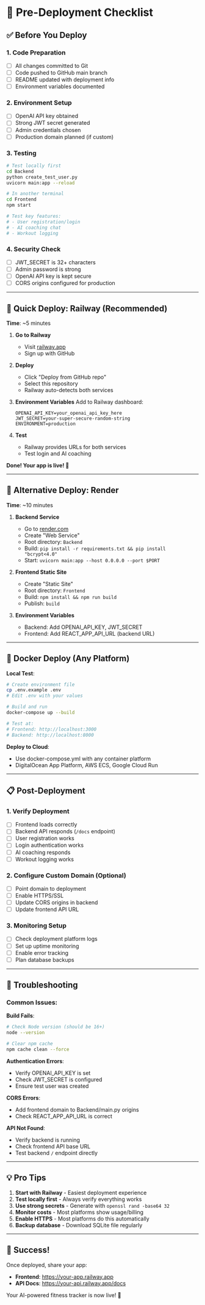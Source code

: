 # 🚀 Pre-Deployment Checklist

## ✅ Before You Deploy

### 1. Code Preparation
- [ ] All changes committed to Git
- [ ] Code pushed to GitHub main branch
- [ ] README updated with deployment info
- [ ] Environment variables documented

### 2. Environment Setup
- [ ] OpenAI API key obtained
- [ ] Strong JWT secret generated
- [ ] Admin credentials chosen
- [ ] Production domain planned (if custom)

### 3. Testing
```bash
# Test locally first
cd Backend
python create_test_user.py
uvicorn main:app --reload

# In another terminal
cd Frontend  
npm start

# Test key features:
# - User registration/login
# - AI coaching chat
# - Workout logging
```

### 4. Security Check
- [ ] JWT_SECRET is 32+ characters
- [ ] Admin password is strong
- [ ] OpenAI API key is kept secure
- [ ] CORS origins configured for production

---

## 🎯 Quick Deploy: Railway (Recommended)

**Time**: ~5 minutes

1. **Go to Railway**
   - Visit [railway.app](https://railway.app)
   - Sign up with GitHub

2. **Deploy**
   - Click "Deploy from GitHub repo"
   - Select this repository
   - Railway auto-detects both services

3. **Environment Variables**
   Add to Railway dashboard:
   ```
   OPENAI_API_KEY=your_openai_api_key_here
   JWT_SECRET=your-super-secure-random-string
   ENVIRONMENT=production
   ```

4. **Test**
   - Railway provides URLs for both services
   - Test login and AI coaching

**Done! Your app is live! 🎉**

---

## 🔧 Alternative Deploy: Render

**Time**: ~10 minutes

1. **Backend Service**
   - Go to [render.com](https://render.com)
   - Create "Web Service"
   - Root directory: `Backend`
   - Build: `pip install -r requirements.txt && pip install "bcrypt<4.0"`
   - Start: `uvicorn main:app --host 0.0.0.0 --port $PORT`

2. **Frontend Static Site**
   - Create "Static Site"  
   - Root directory: `Frontend`
   - Build: `npm install && npm run build`
   - Publish: `build`

3. **Environment Variables**
   - Backend: Add OPENAI_API_KEY, JWT_SECRET
   - Frontend: Add REACT_APP_API_URL (backend URL)

---

## 🐳 Docker Deploy (Any Platform)

**Local Test**:
```bash
# Create environment file
cp .env.example .env
# Edit .env with your values

# Build and run
docker-compose up --build

# Test at:
# Frontend: http://localhost:3000
# Backend: http://localhost:8000
```

**Deploy to Cloud**:
- Use docker-compose.yml with any container platform
- DigitalOcean App Platform, AWS ECS, Google Cloud Run

---

## 📋 Post-Deployment

### 1. Verify Deployment
- [ ] Frontend loads correctly
- [ ] Backend API responds (`/docs` endpoint)
- [ ] User registration works
- [ ] Login authentication works
- [ ] AI coaching responds
- [ ] Workout logging works

### 2. Configure Custom Domain (Optional)
- [ ] Point domain to deployment
- [ ] Enable HTTPS/SSL
- [ ] Update CORS origins in backend
- [ ] Update frontend API URL

### 3. Monitoring Setup
- [ ] Check deployment platform logs
- [ ] Set up uptime monitoring
- [ ] Enable error tracking
- [ ] Plan database backups

---

## 🚨 Troubleshooting

### Common Issues:

**Build Fails**:
```bash
# Check Node version (should be 16+)
node --version

# Clear npm cache
npm cache clean --force
```

**Authentication Errors**:
- Verify OPENAI_API_KEY is set
- Check JWT_SECRET is configured
- Ensure test user was created

**CORS Errors**:
- Add frontend domain to Backend/main.py origins
- Check REACT_APP_API_URL is correct

**API Not Found**:
- Verify backend is running
- Check frontend API base URL
- Test backend `/` endpoint directly

---

## 💡 Pro Tips

1. **Start with Railway** - Easiest deployment experience
2. **Test locally first** - Always verify everything works
3. **Use strong secrets** - Generate with `openssl rand -base64 32`
4. **Monitor costs** - Most platforms show usage/billing
5. **Enable HTTPS** - Most platforms do this automatically
6. **Backup database** - Download SQLite file regularly

---

## 🎉 Success!

Once deployed, share your app:
- **Frontend**: https://your-app.railway.app
- **API Docs**: https://your-api.railway.app/docs

Your AI-powered fitness tracker is now live! 🚀
